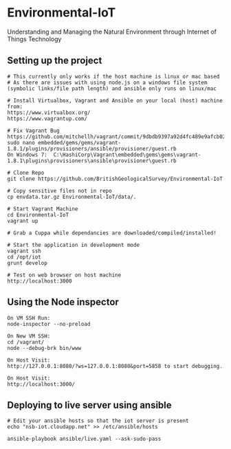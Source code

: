 # Environmental-IoT

Understanding and Managing the Natural Environment through Internet of Things Technology

## Setting up the project

    # This currently only works if the host machine is linux or mac based
    # As there are issues with using node.js on a windows file system (symbolic links/file path length) and ansible only runs on linux/mac

    # Install Virtualbox, Vagrant and Ansible on your local (host) machine from:
    https://www.virtualbox.org/
    https://www.vagrantup.com/

    # Fix Vagrant Bug
    https://github.com/mitchellh/vagrant/commit/9dbdb9397a92d4fc489e9afcb022621df7f60d11
    sudo nano embedded/gems/gems/vagrant-1.8.1/plugins/provisioners/ansible/provisioner/guest.rb
	On Windows 7:  C:\HashiCorp\Vagrant\embedded\gems\gems\vagrant-1.8.1\plugins\provisioners\ansible\provisioner\guest.rb

    # Clone Repo
    git clone https://github.com/BritishGeologicalSurvey/Environmental-IoT

    # Copy sensitive files not in repo
    cp envdata.tar.gz Environmental-IoT/data/.

    # Start Vagrant Machine
    cd Environmental-IoT
    vagrant up

    # Grab a Cuppa while dependancies are downloaded/compiled/installed!

    # Start the application in development mode
    vagrant ssh
    cd /opt/iot
    grunt develop

    # Test on web browser on host machine
    http://localhost:3000

## Using the Node inspector

    On VM SSH Run:
    node-inspector --no-preload

    On New VM SSH:
    cd /vagrant/
    node --debug-brk bin/www

    On Host Visit:
    http://127.0.0.1:8080/?ws=127.0.0.1:8080&port=5858 to start debugging.

    On Host Visit:
    http://localhost:3000/

## Deploying to live server using ansible

    # Edit your ansible hosts so that the iot server is present
    echo "nsb-iot.cloudapp.net" >> /etc/ansible/hosts

    ansible-playbook ansible/live.yaml --ask-sudo-pass
